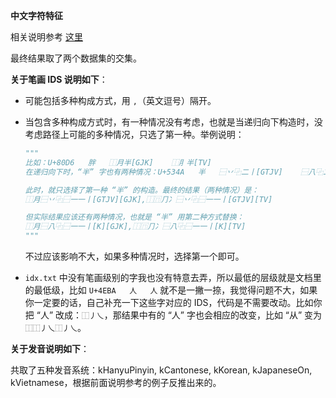 **中文字符特征**

相关说明参考 [这里](https://github.com/iqiyi/FASPell/blob/master/README-CN.md#中文字符特征)

最终结果取了两个数据集的交集。



**关于笔画 IDS 说明如下**：

- 可能包括多种构成方式，用 `,`（英文逗号）隔开。

- 当包含多种构成方式时，有一种情况没有考虑，也就是当递归向下构造时，没考虑路径上可能的多种情况，只选了第一种。举例说明：

    ```python
    """
    比如：U+80D6	胖	⿰月半[GJK]	⿰⺼半[TV]
    在递归向下时，“半” 字也有两种情况：U+534A	半	⿱丷⿻二丨[GTJV]    ⿱八⿻二丨[K]
    
    此时，就只选择了第一种 “半” 的构造。最终的结果（两种情况）是：
    ⿰月⿱丷⿻⿱一一丨[GTJV][GJK],⿰⿵⺆冫⿱丷⿻⿱一一丨[GTJV][TV]
    
    但实际结果应该还有两种情况，也就是 “半” 用第二种方式替换：
    ⿰月⿱八⿻⿱一一丨[K][GJK],⿰⿵⺆冫⿱八⿻⿱一一丨[K][TV]
    """
    ```

    不过应该影响不大，如果多种情况时，选择第一个即可。

- `idx.txt` 中没有笔画级别的字我也没有特意去弄，所以最低的层级就是文档里的最低级，比如 `U+4EBA	人	人` 就不是一撇一捺，我觉得问题不大，如果你一定要的话，自己补充一下这些字对应的 IDS，代码是不需要改动。比如你把 “人” 改成：`⿰丿乀`，那结果中有的 “人” 字也会相应的改变，比如 “从” 变为 `⿰⿰丿乀⿰丿乀`。

**关于发音说明如下**：

共取了五种发音系统：kHanyuPinyin, kCantonese, kKorean, kJapaneseOn, kVietnamese，根据前面说明参考的例子反推出来的。
